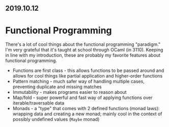## 2019.10.12

# Functional Programming

There's a lot of cool things about the functional programming "paradigm." I'm very grateful that it's taught at school through OCaml (in 3110). Keeping in line with my introduction, these are probably my favorite features about functional programming.

- Functions are first class - this allows functions to be passed around and allows for cool things like partial application and higher-order functions
- Pattern matching - much safer way of handling multiple cases, preventing duplicate and missing matches
- Immutability - makes programs easier to reason about
- Map/fold - super powerful and fast way of applying functions over iterable/traversable data
- Monads - a "type" that comes with 2 defined functions (monad laws): wrapping data and creating a new monad; mainly cool in the context of possibly undefined values (`Maybe` monad)

